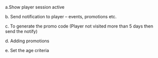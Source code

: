 a.Show player session active

b. Send notification to player – events, promotions etc.

c. To generate the promo code (Player not visited more than 5 days then send the notify)

d. Adding promotions

e. Set the age criteria
